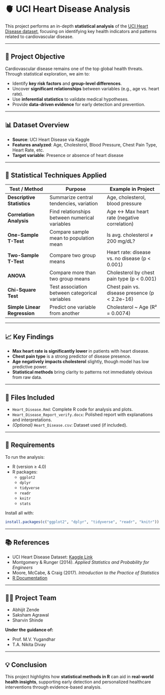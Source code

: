 # 🫀 UCI Heart Disease Analysis

This project performs an in-depth **statistical analysis** of the [UCI Heart Disease dataset](https://www.kaggle.com/datasets/redwankarimsony/heart-disease-data/), focusing on identifying key health indicators and patterns related to cardiovascular disease.

---

## 📌 Project Objective

Cardiovascular disease remains one of the top global health threats. Through statistical exploration, we aim to:
- Identify **key risk factors** and **group-level differences**.
- Uncover **significant relationships** between variables (e.g., age vs. heart rate).
- Use **inferential statistics** to validate medical hypotheses.
- Provide **data-driven evidence** for early detection and prevention.

---

## 📊 Dataset Overview

- **Source**: UCI Heart Disease via Kaggle
- **Features analyzed**: Age, Cholesterol, Blood Pressure, Chest Pain Type, Heart Rate, etc.
- **Target variable**: Presence or absence of heart disease

---

## 🔬 Statistical Techniques Applied

| Test / Method             | Purpose                                                 | Example in Project                                 |
|--------------------------|---------------------------------------------------------|----------------------------------------------------|
| **Descriptive Statistics** | Summarize central tendencies, variation               | Age, cholesterol, blood pressure                   |
| **Correlation Analysis**   | Find relationships between numerical variables        | Age ↔ Max heart rate (negative correlation)        |
| **One-Sample T-Test**      | Compare sample mean to population mean                | Is avg. cholesterol ≠ 200 mg/dL?                   |
| **Two-Sample T-Test**      | Compare two group means                               | Heart rate: disease vs. no disease (p < 0.001)     |
| **ANOVA**                  | Compare more than two group means                     | Cholesterol by chest pain type (p < 0.001)         |
| **Chi-Square Test**        | Test association between categorical variables        | Chest pain vs. disease presence (p < 2.2e-16)      |
| **Simple Linear Regression** | Predict one variable from another                   | Cholesterol ~ Age (R² = 0.0074)                    |

---

## 📈 Key Findings

- **Max heart rate is significantly lower** in patients with heart disease.
- **Chest pain type** is a strong predictor of disease presence.
- **Age negatively impacts cholesterol** slightly, though model has low predictive power.
- **Statistical methods** bring clarity to patterns not immediately obvious from raw data.

---

## 📎 Files Included

- `Heart_Disease.Rmd`: Complete R code for analysis and plots.
- `Heart_Disease_Report_verify.docx`: Polished report with explanations and interpretations.
- *(Optional)* `Heart_Disease.csv`: Dataset used (if included).

---

## 🔧 Requirements

To run the analysis:
- R (version ≥ 4.0)
- R packages:
  - `ggplot2`
  - `dplyr`
  - `tidyverse`
  - `readr`
  - `knitr`
  - `stats`

Install all with:
```r
install.packages(c("ggplot2", "dplyr", "tidyverse", "readr", "knitr"))
```

---

## 📚 References

- UCI Heart Disease Dataset: [Kaggle Link](https://www.kaggle.com/datasets/redwankarimsony/heart-disease-data/)
- Montgomery & Runger (2014). *Applied Statistics and Probability for Engineers*
- Moore, McCabe, & Craig (2017). *Introduction to the Practice of Statistics*
- [R Documentation](https://www.rdocumentation.org/)

---

## 👨‍🔬 Project Team

- Abhijit Zende
- Saksham Agrawal
- Sharvin Shinde

**Under the guidance of:**
- Prof. M.V. Yugandhar
- T.A. Nikita Divay

---

## 💡 Conclusion

This project highlights how **statistical methods in R** can aid in **real-world health insights**, supporting early detection and personalized healthcare interventions through evidence-based analysis.
